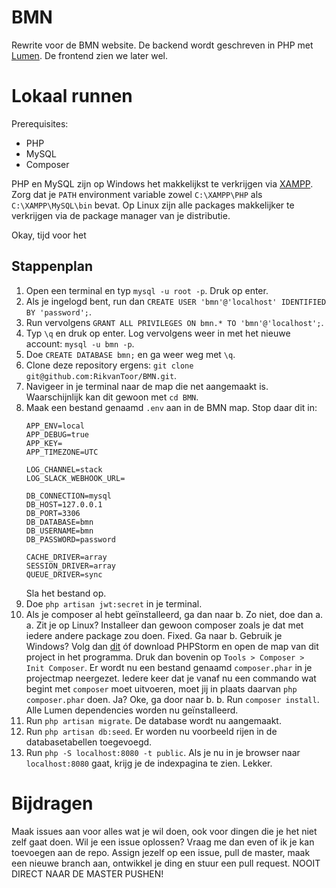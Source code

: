 # BMN
Rewrite voor de BMN website. De backend wordt geschreven in PHP met [Lumen](https://lumen.laravel.com/docs/5.6). De frontend zien we later wel.

# Lokaal runnen

Prerequisites:

* PHP
* MySQL
* Composer

PHP en MySQL zijn op Windows het makkelijkst te verkrijgen via [XAMPP](https://www.apachefriends.org/download.html). Zorg dat je `PATH` environment variable zowel `C:\XAMPP\PHP` als `C:\XAMPP\MySQL\bin` bevat. Op Linux zijn alle packages makkelijker te verkrijgen via de package manager van je distributie.

Okay, tijd voor het

## Stappenplan

1. Open een terminal en typ `mysql -u root -p`. Druk op enter. 
2. Als je ingelogd bent, run dan `CREATE USER 'bmn'@'localhost' IDENTIFIED BY 'password';`.
3. Run vervolgens `GRANT ALL PRIVILEGES ON bmn.* TO 'bmn'@'localhost';`.
4. Typ `\q` en druk op enter. Log vervolgens weer in met het nieuwe account: `mysql -u bmn -p`.
5. Doe `CREATE DATABASE bmn;` en ga weer weg met `\q`.
6. Clone deze repository ergens: `git clone git@github.com:RikvanToor/BMN.git`.
7. Navigeer in je terminal naar de map die net aangemaakt is. Waarschijnlijk kan dit gewoon met `cd BMN`.
8. Maak een bestand genaamd `.env` aan in de BMN map. Stop daar dit in:
    ```
    APP_ENV=local
    APP_DEBUG=true
    APP_KEY=
    APP_TIMEZONE=UTC
    
    LOG_CHANNEL=stack
    LOG_SLACK_WEBHOOK_URL=
    
    DB_CONNECTION=mysql
    DB_HOST=127.0.0.1
    DB_PORT=3306
    DB_DATABASE=bmn
    DB_USERNAME=bmn
    DB_PASSWORD=password
    
    CACHE_DRIVER=array
    SESSION_DRIVER=array
    QUEUE_DRIVER=sync
    ```
    Sla het bestand op.
8. Doe `php artisan jwt:secret` in je terminal.
9. Als je composer al hebt geïnstalleerd, ga dan naar b. Zo niet, doe dan a.
    a. Zit je op Linux? Installeer dan gewoon composer zoals je dat met iedere andere package zou doen. Fixed. Ga naar b. Gebruik je Windows? Volg dan [dit](https://getcomposer.org/download/) óf download PHPStorm en open de map van dit project in het programma. Druk dan bovenin op `Tools > Composer > Init Composer`. Er wordt nu een bestand genaamd `composer.phar` in je projectmap neergezet. Iedere keer dat je vanaf nu een commando wat begint met `composer` moet uitvoeren, moet jij in plaats daarvan `php composer.phar` doen. Ja? Oke, ga door naar b.
    b. Run `composer install`. Alle Lumen dependencies worden nu geïnstalleerd.
10. Run `php artisan migrate`. De database wordt nu aangemaakt.
10. Run `php artisan db:seed`. Er worden nu voorbeeld rijen in de 
    databasetabellen toegevoegd.
11. Run `php -S localhost:8080 -t public`. Als je nu in je browser naar `localhost:8080` gaat, krijg je de indexpagina te zien. Lekker.

# Bijdragen

Maak issues aan voor alles wat je wil doen, ook voor dingen die je het niet zelf gaat doen. Wil je een issue oplossen? Vraag me dan even of ik je kan toevoegen aan de repo. Assign jezelf op een issue, pull de master, maak een nieuwe branch aan, ontwikkel je ding en stuur een pull request. NOOIT DIRECT NAAR DE MASTER PUSHEN!
